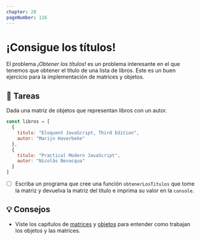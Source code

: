 ```yaml
---
chapter: 20
pageNumber: 116
---
```

# ¡Consigue los títulos&excl;

El problema _¡Obtener los títulos!_ es un problema interesante en el que tenemos que obtener el título de una lista de libros. Este es un buen ejercicio para la implementación de matrices y objetos.

## 📝 Tareas

Dada una matriz de objetos que representan libros con un autor.

```javascript
const libros = [
  {
    titulo: "Eloquent JavaScript, Third Edition",
    autor: "Marijn Haverbeke"
  },
  {
    titulo: "Practical Modern JavaScript",
    autor: "Nicolás Bevacqua"
  }
]
```

- [ ] Escriba un programa que cree una función `obtenerLosTitulos` que tome la matriz y devuelva la matriz del título e imprima su valor en la `console`.

## 💡 Consejos

- Viste los capítulos de [matrices](../arrays/) y [objetos](../objects/) para entender como trabajan los objetos y las matrices.
